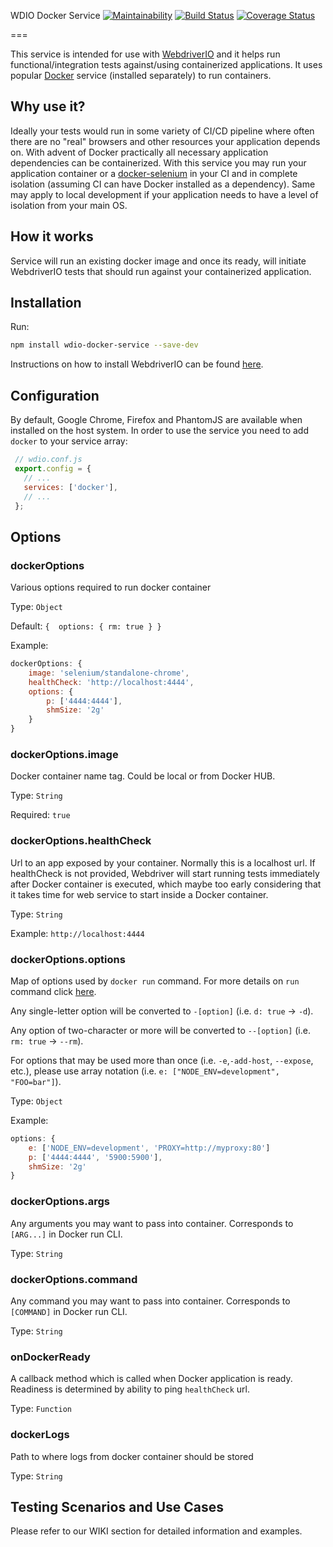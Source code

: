 WDIO Docker Service [![Maintainability](https://api.codeclimate.com/v1/badges/fa04188e6558671dbd9e/maintainability)](https://codeclimate.com/github/stsvilik/wdio-docker-service/maintainability) 
[![Build Status](https://travis-ci.org/stsvilik/wdio-docker-service.svg?branch=master)](https://travis-ci.org/stsvilik/wdio-docker-service)
[![Coverage Status](https://coveralls.io/repos/github/stsvilik/wdio-selenium-standalone-service/badge.svg)](https://coveralls.io/github/stsvilik/wdio-selenium-standalone-service)

===

This service is intended for use with [WebdriverIO](http://webdriver.io/) and it helps run functional/integration tests 
against/using containerized applications. It uses popular [Docker](https://www.docker.com/) service (installed separately) to run containers.

## Why use it?
Ideally your tests would run in some variety of CI/CD pipeline where often there are no "real" browsers and other resources
your application depends on. With advent of Docker practically all necessary application dependencies can be containerized.
With this service you may run your application container or a [docker-selenium](https://github.com/SeleniumHQ/docker-selenium) in your CI and in complete isolation 
(assuming CI can have Docker installed as a dependency). Same may apply to local development if your application needs to have a level
of isolation from your main OS.

## How it works
Service will run an existing docker image and once its ready, will initiate WebdriverIO tests that should run against your containerized application.

## Installation

Run:

```bash
npm install wdio-docker-service --save-dev
```

Instructions on how to install WebdriverIO can be found [here](http://webdriver.io/guide/getstarted/install.html).

## Configuration
By default, Google Chrome, Firefox and PhantomJS are available when installed on the host system. 
In order to use the service you need to add `docker` to your service array:

```javascript
 // wdio.conf.js
 export.config = {
   // ...
   services: ['docker'],
   // ...
 };

```

## Options

### dockerOptions
Various options required to run docker container

Type: `Object`

Default: `{ 
    options: {
        rm: true
    }
}`

Example:

```javascript
dockerOptions: {
    image: 'selenium/standalone-chrome',
    healthCheck: 'http://localhost:4444',
    options: {
        p: ['4444:4444'],
        shmSize: '2g'
    }
}
```

### dockerOptions.image
Docker container name tag. Could be local or from Docker HUB.

Type: `String`

Required: `true`

### dockerOptions.healthCheck
Url to an app exposed by your container. Normally this is a localhost url.
If healthCheck is not provided, Webdriver will start running tests immediately after Docker container is executed, which
maybe too early considering that it takes time for web service to start inside a Docker container.

Type: `String`

Example: `http://localhost:4444`

### dockerOptions.options
Map of options used by `docker run` command. For more details on `run` command click [here](https://docs.docker.com/edge/engine/reference/commandline/run/).

Any single-letter option will be converted to `-[option]` (i.e. `d: true` -> `-d`). 

Any option of two-character or more will
be converted to `--[option]` (i.e. `rm: true` -> `--rm`). 

For options that may be used more than once 
(i.e. `-e`,`-add-host`, `--expose`, etc.), please use array notation (i.e. `e: ["NODE_ENV=development", "FOO=bar"]`).

Type: `Object`

Example:

```javascript
options: {
    e: ['NODE_ENV=development', 'PROXY=http://myproxy:80']
    p: ['4444:4444', '5900:5900'],
    shmSize: '2g'
}
```

### dockerOptions.args
Any arguments you may want to pass into container. Corresponds to `[ARG...]` in Docker run CLI.

Type: `String`

### dockerOptions.command
Any command you may want to pass into container. Corresponds to `[COMMAND]` in Docker run CLI.

Type: `String`

### onDockerReady
A callback method which is called when Docker application is ready. Readiness is determined by ability to ping `healthCheck` url.

Type: `Function`

### dockerLogs
Path to where logs from docker container should be stored

Type: `String`

## Testing Scenarios and Use Cases
Please refer to our WIKI section for detailed information and examples. 

